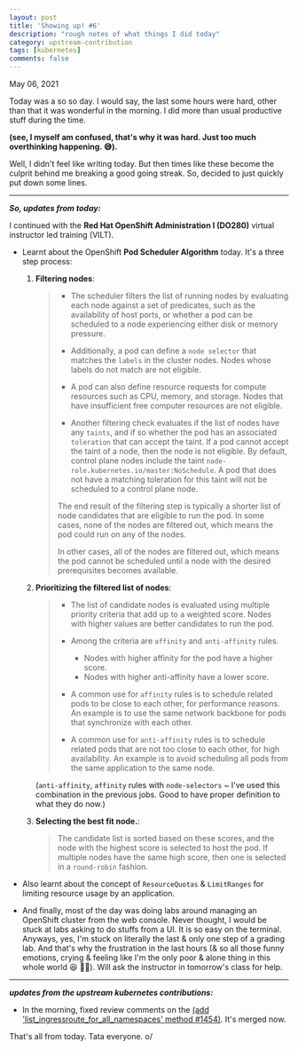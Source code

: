 ```yaml
---
layout: post
title: 'Showing up! #6'
description: "rough notes of what things I did today"
category: upstream-contribution
tags: [kubernetes]
comments: false
---
```


May 06, 2021

Today was a so so day. I would say, the last some hours were hard, other than that it was wonderful in the morning. I did more than usual productive stuff during the time. 

**(see, I myself am confused, that's why it was hard. Just too much overthinking happening. 😅).**

Well, I didn't feel like writing today. But then times like these become the culprit behind me breaking a good going streak. So, decided to just quickly put down some lines.

---

***So, updates from today:***

I continued with the **Red Hat OpenShift Administration I (DO280)** virtual instructor led training (VILT).

- Learnt about the OpenShift **Pod Scheduler Algorithm** today. It's a three step process:

     1.  **Filtering nodes**:

          > - The scheduler filters the list of running nodes by evaluating each node against a set of predicates, such as the availability of host ports, or whether a pod can be scheduled to a node experiencing either disk or memory pressure.
          >
          > - Additionally, a pod can define a `node selector` that matches the `labels` in the cluster nodes. Nodes whose labels do not match are not eligible.
          > 
          > - A pod can also define resource requests for compute resources such as CPU, memory, and storage. Nodes that have insufficient free computer resources are not eligible.
          > 
          > - Another filtering check evaluates if the list of nodes have any `taints`, and if so whether the pod has an associated `toleration` that can accept the taint. If a pod cannot accept the taint of a node, then the node is not eligible. By default, control plane nodes include the taint `node-role.kubernetes.io/master:NoSchedule`. A pod that does not have a matching toleration for this taint will not be scheduled to a control plane node.
          >
          > The end result of the filtering step is typically a shorter list of node candidates that are eligible to run the pod. In some cases, none of the nodes are filtered out, which means the pod could run on any of the nodes.
          >
          > In other cases, all of the nodes are filtered out, which means the pod cannot be scheduled until a node with the desired prerequisites becomes available.

     2.  **Prioritizing the filtered list of nodes**:

          > - The list of candidate nodes is evaluated using multiple priority criteria that add up to a weighted score. Nodes with higher values are better candidates to run the pod.
          > 
          > - Among the criteria are `affinity` and `anti-affinity` rules. 
          >     - Nodes with higher affinity for the pod have a higher score. 
          >     - Nodes with higher anti-affinity have a lower score.
          >     
          >  - A common use for `affinity` rules is to schedule related pods to be close to each other, for performance reasons. An example is to use the same network backbone for pods that synchronize with each other.
          >  
          >  - A common use for `anti-affinity` rules is to schedule related pods that are not too close to each other, for high availability. An example is to avoid scheduling all pods from the same application to the same node.     

          (`anti-affinity`, `affinity` rules with `node-selectors` ~ I've used this combination in the previous jobs. Good to have proper definition to what they do now.)

     3.   **Selecting the best fit node.**:

          > The candidate list is sorted based on these scores, and the node with the highest score is selected to host the pod. If multiple nodes have the same high score, then one is selected in a `round-robin` fashion.
     
     
- Also learnt about the concept of `ResourceQuotas` & `LimitRanges` for limiting resource usage by an application.

- And finally, most of the day was doing labs around managing an OpenShift cluster from the web console. Never thought, I would be stuck at labs asking to do stuffs from a UI. It is so easy on the terminal. Anyways, yes, I'm stuck on literally the last & only one step of a grading lab. And that's why the frustration in the last hours (& so all those funny emotions, crying & feeling like I'm the only poor & alone thing in this whole world 😆 🤷‍♀️). Will ask the instructor in tomorrow's class for help.

---

***updates from the upstream kubernetes contributions:***

- In the morning, fixed review comments on the [ (add 'list_ingressroute_for_all_namespaces' method #1454)](https://github.com/kubernetes-client/python/pull/1454). It's merged now.

That's all from today. Tata everyone. o/

















